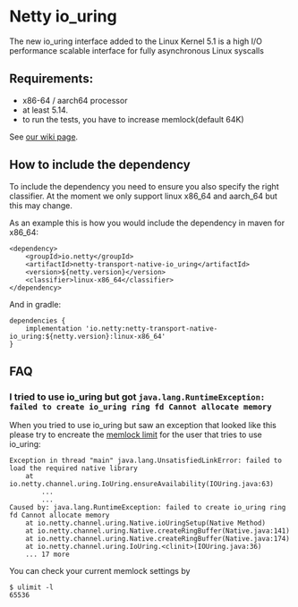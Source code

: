 # Netty io_uring

The new io_uring interface added to the Linux Kernel 5.1 is a high I/O performance scalable interface for fully asynchronous Linux syscalls

## Requirements:

- x86-64 / aarch64 processor
- at least 5.14.
- to run the tests, you have to increase memlock(default 64K)


See [our wiki page](https://netty.io/wiki/native-transports.html).

## How to include the dependency

To include the dependency you need to ensure you also specify the right classifier. At the moment we only support linux
 x86_64 and aarch_64 but this may change. 
 
As an example this is how you would include the dependency in maven for x86_64:
```
<dependency>
    <groupId>io.netty</groupId>
    <artifactId>netty-transport-native-io_uring</artifactId>
    <version>${netty.version}</version>
    <classifier>linux-x86_64</classifier>
</dependency>
```

And in gradle:
```
dependencies {
    implementation 'io.netty:netty-transport-native-io_uring:${netty.version}:linux-x86_64'
}
```

## FAQ

### I tried to use io_uring but got `java.lang.RuntimeException: failed to create io_uring ring fd Cannot allocate memory`

When you tried to use io_uring but saw an exception that looked like this please try to encreate the [memlock limit](https://access.redhat.com/solutions/61334) for the user that tries to use io_uring:


```
Exception in thread "main" java.lang.UnsatisfiedLinkError: failed to load the required native library
	at io.netty.channel.uring.IoUring.ensureAvailability(IOUring.java:63)
        ...
        ...
Caused by: java.lang.RuntimeException: failed to create io_uring ring fd Cannot allocate memory
	at io.netty.channel.uring.Native.ioUringSetup(Native Method)
	at io.netty.channel.uring.Native.createRingBuffer(Native.java:141)
	at io.netty.channel.uring.Native.createRingBuffer(Native.java:174)
	at io.netty.channel.uring.IoUring.<clinit>(IOUring.java:36)
	... 17 more
```


You can check your current memlock settings by

```
$ ulimit -l
65536
```
